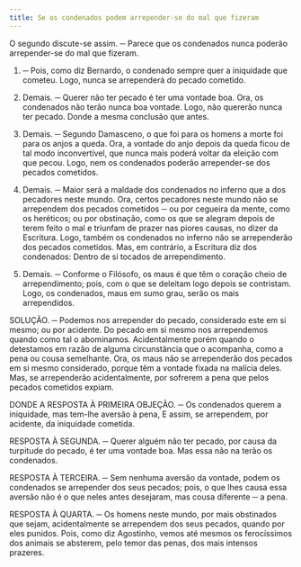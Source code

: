 ```yaml
---
title: Se os condenados podem arrepender-se do mal que fizeram
---
```


O segundo discute-se assim. ─ Parece que os condenados nunca poderão arrepender-se do mal que fizeram.  

1. ─ Pois, como diz Bernardo, o condenado sempre quer a iniquidade que cometeu. Logo, nunca se arrependerá do pecado cometido.  

2. Demais. ─ Querer não ter pecado é ter uma vontade boa. Ora, os condenados não terão nunca boa vontade. Logo, não quererão nunca ter pecado. Donde a mesma conclusão que antes.  

3. Demais. ─ Segundo Damasceno, o que foi para os homens a morte foi para os anjos a queda. Ora, a vontade do anjo depois da queda ficou de tal modo inconvertível, que nunca mais poderá voltar da eleição com que pecou. Logo, nem os condenados poderão arrepender-se dos pecados cometidos.  

4. Demais. ─ Maior será a maldade dos condenados no inferno que a dos pecadores neste mundo. Ora, certos pecadores neste mundo não se arrependem dos pecados cometidos ─ ou por cegueira da mente, como os heréticos; ou por obstinação, como os que se alegram depois de terem feito o mal e triunfam de prazer nas piores causas, no dizer da Escritura. Logo, também os condenados no inferno não se arrependerão dos pecados cometidos.  Mas, em contrário, a Escritura diz dos condenados: Dentro de si tocados de arrependimento.  

2. Demais. ─ Conforme o Filósofo, os maus é que têm o coração cheio de arrependimento; pois, com o que se deleitam logo depois se contristam. Logo, os condenados, maus em sumo grau, serão os mais arrependidos.  

SOLUÇÃO. ─ Podemos nos arrepender do pecado, considerado este em si mesmo; ou por acidente. Do pecado em si mesmo nos arrependemos quando como tal o abominamos. Acidentalmente porém quando o detestamos em razão de alguma circunstância que o acompanha, como a pena ou cousa semelhante. Ora, os maus não se arrependerão dos pecados em si mesmo considerado, porque têm a vontade fixada na malícia deles. Mas, se arrependerão acidentalmente, por sofrerem a pena que pelos pecados cometidos expiam.  

DONDE A RESPOSTA À PRIMEIRA OBJEÇÃO. ─ Os condenados querem a iniquidade, mas tem-lhe aversão à pena, E assim, se arrependem, por acidente, da iniquidade cometida.  

RESPOSTA À SEGUNDA. ─ Querer alguém não ter pecado, por causa da turpitude do pecado, é ter uma vontade boa. Mas essa não na terão os condenados.  

RESPOSTA À TERCEIRA. ─ Sem nenhuma aversão da vontade, podem os condenados se arrepender dos seus pecados; pois, o que lhes causa essa aversão não é o que neles antes desejaram, mas cousa diferente ─ a pena.  

RESPOSTA À QUARTA. ─ Os homens neste mundo, por mais obstinados que sejam, acidentalmente se arrependem dos seus pecados, quando por eles punidos. Pois, como diz Agostinho, vemos até mesmos os ferocíssimos dos animais se absterem, pelo temor das penas, dos mais intensos prazeres.